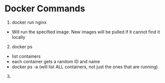 # Docker Commands

1. docker run nginx
- Will run the specified image. New images will be pulled if it cannot find it locally

2. docker ps
- list containers
- each container gets a random ID and name
- docker ps -a (will list ALL containers, not just the ones that are running)
3. 
